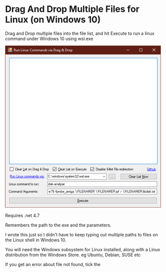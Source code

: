 # Drag And Drop Multiple Files for Linux (on Windows 10)
Drag and Drop multiple files into the file list, and hit Execute to run a linux command under Windows 10 using wsl.exe

![Program interface](Screenshot.png)

Requires .net 4.7

Remembers the path to the exe and the parameters.

I wrote this just so I didn't have to keep typing out multiple paths to files on the Linux shell in Windows 10.

You will need the Windows subsystem for Linux installed, along with a Linux distribution from the Windows Store. eg Ubuntu, Debian, SUSE etc

If you get an error about file not found, tick the 
